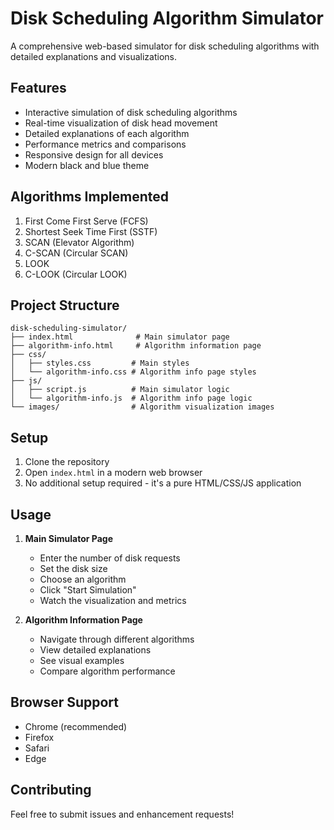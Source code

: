 # Disk Scheduling Algorithm Simulator

A comprehensive web-based simulator for disk scheduling algorithms with detailed explanations and visualizations.

## Features

- Interactive simulation of disk scheduling algorithms
- Real-time visualization of disk head movement
- Detailed explanations of each algorithm
- Performance metrics and comparisons
- Responsive design for all devices
- Modern black and blue theme

## Algorithms Implemented

1. First Come First Serve (FCFS)
2. Shortest Seek Time First (SSTF)
3. SCAN (Elevator Algorithm)
4. C-SCAN (Circular SCAN)
5. LOOK
6. C-LOOK (Circular LOOK)

## Project Structure

```
disk-scheduling-simulator/
├── index.html              # Main simulator page
├── algorithm-info.html     # Algorithm information page
├── css/
│   ├── styles.css         # Main styles
│   └── algorithm-info.css # Algorithm info page styles
├── js/
│   ├── script.js          # Main simulator logic
│   └── algorithm-info.js  # Algorithm info page logic
└── images/                # Algorithm visualization images
```

## Setup

1. Clone the repository
2. Open `index.html` in a modern web browser
3. No additional setup required - it's a pure HTML/CSS/JS application

## Usage

1. **Main Simulator Page**
   - Enter the number of disk requests
   - Set the disk size
   - Choose an algorithm
   - Click "Start Simulation"
   - Watch the visualization and metrics

2. **Algorithm Information Page**
   - Navigate through different algorithms
   - View detailed explanations
   - See visual examples
   - Compare algorithm performance

## Browser Support

- Chrome (recommended)
- Firefox
- Safari
- Edge

## Contributing

Feel free to submit issues and enhancement requests! 